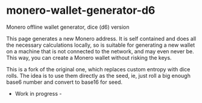 # monero-wallet-generator-d6
Monero offline wallet generator, dice (d6) version

This page generates a new Monero address. It is self contained and does all the necessary calculations locally, so is suitable for generating a new wallet on a machine that is not connected to the network, and may even never be. This way, you can create a Monero wallet without risking the keys.

This is a fork of the original one, which replaces custom entropy with dice rolls. The idea is to use them directly as the seed, ie, just roll a big enough base6 number and convert to base16 for seed.

- Work in progress -
